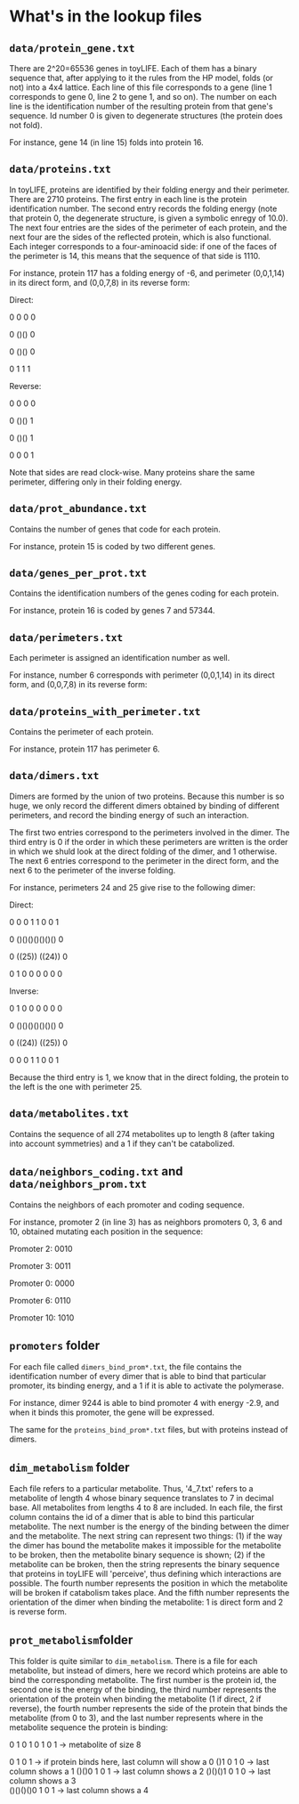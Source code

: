 # What's in the lookup files

## `data/protein_gene.txt`

There are 2^20=65536 genes in toyLIFE. Each of them has a binary sequence that, after applying to it the rules from the HP model, folds (or not) into a 4x4 lattice. Each line of this file corresponds to a gene (line 1 corresponds to gene 0, line 2 to gene 1, and so on). The number on each line is the identification number of the resulting protein from that gene's sequence. Id number 0 is given to degenerate structures (the protein does not fold).

For instance, gene 14 (in line 15) folds into protein 16.

## `data/proteins.txt`

In toyLIFE, proteins are identified by their folding energy and their perimeter. There are 2710 proteins. The first entry in each line is the protein identification number. The second entry records the folding energy (note that protein 0, the degenerate structure, is given a symbolic enregy of 10.0). The next four entries are the sides of the perimeter of each protein, and the next four are the sides of the reflected protein, which is also functional. Each integer corresponds to a four-aminoacid side: if one of the faces of the perimeter is 14, this means that the sequence of that side is 1110.

For instance, protein 117 has a folding energy of -6, and perimeter (0,0,1,14) in its direct form, and (0,0,7,8) in its reverse form:

Direct:

0 0 0 0

0 ()() 0

0 ()() 0

0 1 1 1

Reverse:

0 0 0 0

0 ()() 1

0 ()() 1

0 0 0 1

Note that sides are read clock-wise. Many proteins share the same perimeter, differing only in their folding energy.

## `data/prot_abundance.txt`

Contains the number of genes that code for each protein.

For instance, protein 15 is coded by two different genes.

## `data/genes_per_prot.txt`

Contains the identification numbers of the genes coding for each protein.

For instance, protein 16 is coded by genes 7 and 57344.

## `data/perimeters.txt`

Each perimeter is assigned an identification number as well.

For instance, number 6 corresponds with perimeter (0,0,1,14) in its direct form, and (0,0,7,8) in its reverse form:

## `data/proteins_with_perimeter.txt`

Contains the perimeter of each protein.

For instance, protein 117 has perimeter 6.

## `data/dimers.txt`

Dimers are formed by the union of two proteins. Because this number is so huge, we only record the different dimers obtained by binding of different perimeters, and record the binding energy of such an interaction.

The first two entries correspond to the perimeters involved in the dimer. The third entry is 0 if the order in which these perimeters are written is the order in which we shuld look at the direct folding of the dimer, and 1 otherwise. The next 6 entries correspond to the perimeter in the direct form, and the next 6 to the perimeter of the inverse folding.

For instance, perimeters 24 and 25 give rise to the following dimer:

Direct:

0 0 0 1 1 0 0 1

0 ()()()()()()() 0

0 ((25))   ((24)) 0

0 1 0 0 0 0 0 0

Inverse:

0 1 0 0 0 0 0 0

0 ()()()()()()() 0 

0 ((24))   ((25)) 0

0 0 0 1 1 0 0 1

Because the third entry is 1, we know that in the direct folding, the protein to the left is the one with perimeter 25.

## `data/metabolites.txt`

Contains the sequence of all 274 metabolites up to length 8 (after taking into account symmetries) and a 1 if they can't be catabolized.

## `data/neighbors_coding.txt` and `data/neighbors_prom.txt`

Contains the neighbors of each promoter and coding sequence.

For instance, promoter 2 (in line 3) has as neighbors promoters 0, 3, 6 and 10, obtained mutating each position in the sequence:

Promoter 2:  0010

Promoter 3:  0011

Promoter 0:  0000

Promoter 6:  0110

Promoter 10: 1010

## `promoters` folder

For each file called `dimers_bind_prom*.txt`, the file contains the identification number of every dimer that is able to bind that particular promoter, its binding energy, and a 1 if it is able to activate the polymerase.

For instance, dimer 9244 is able to bind promoter 4 with energy -2.9, and when it binds this promoter, the gene will be expressed.

The same for the `proteins_bind_prom*.txt` files, but with proteins instead of dimers.

## `dim_metabolism` folder

Each file refers to a particular metabolite. Thus, '4_7.txt' refers to a metabolite of length 4 whose binary sequence translates to 7 in decimal base. All metabolites from lengths 4 to 8 are included. In each file, the first column contains the id of a dimer that is able to bind this particular metabolite. The next number is the energy of the binding between the dimer and the metabolite. The next string can represent two things: (1) if the way the dimer has bound the metabolite makes it impossible for the metabolite to be broken, then the metabolite binary sequence is shown; (2) if the metabolite can be broken, then the string represents the binary sequence that proteins in toyLIFE will 'perceive', thus defining which interactions are possible. The fourth number represents the position in which the metabolite will be broken if catabolism takes place. And the fifth number represents the orientation of the dimer when binding the metabolite: 1 is direct form and 2 is reverse form. 

## `prot_metabolism`folder

This folder is quite similar to `dim_metabolism`. There is a file for each metabolite, but instead of dimers, here we record which proteins are able to bind the corresponding metabolite. The first number is the protein id, the second one is the energy of the binding, the third number represents the orientation of the protein when binding the metabolite (1 if direct, 2 if reverse), the fourth number represents the side of the protein that binds the metabolite (from 0 to 3), and the last number represents where in the metabolite sequence the protein is binding:

   0 1 0 1 0 1 0 1 -> metabolite of size 8
   
   0 1 0 1 -> if protein binds here, last column will show a 0
   ()1 0 1 0 -> last column shows a 1
   ()()0 1 0 1 -> last column shows a 2
   ()()()1 0 1 0 -> last column shows a 3     
   ()()()()0 1 0 1 -> last column shows a 4
           
